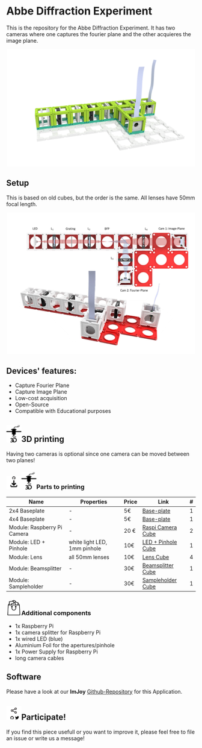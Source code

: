 # Abbe Diffraction Experiment
This is the repository for the Abbe Diffraction Experiment. It has two cameras where one captures the fourier plane and the other acquieres the image plane.

<p align="center">
<img src="./IMAGES/Application_Abbe-Experiment_v2.png" width="500">
</p>

## Setup
This is based on old cubes, but the order is the same. All lenses have 50mm focal length.
<p align="center">
<img src="./IMAGES/Abbe_Experiment_3.jpg.png" width="500">
</p>

## Devices' features:

* Capture Fourier Plane
* Capture Image Plane
* Low-cost acquisition
* Open-Source
* Compatible with Educational purposes


## <img src="./IMAGES/P.png" width="40">3D printing

Having two cameras is optional since one camera can be moved between two planes!

### <img src="./IMAGES/D.png" width="40"><img src="./IMAGES/P.png" width="40">Parts to printing

|  Name | Properties  |  Price | Link  | # |
|---|---|---|---|---|
|  2x4 Baseplate | - | 5€  | [Base-plate](../../CAD/ASSEMBLY_Baseplate_v2/)  | 1|
|  4x4 Baseplate | - | 5€  | [Base-plate](../../CAD/ASSEMBLY_Baseplate_v2/)  | 1|
|  Module: Raspberry Pi Camera | -  | 20 €  | [Raspi Camera Cube](../../CAD/ASSEMBLY_CUBE_RaspiCam_v2)  | 2|
|  Module: LED + Pinhole  | white light LED, 1mm pinhole | 10€  | [LED + Pinhole Cube](../../CAD/ASSEMBLY_CUBE_LED_v2)  | 1|
|  Module: Lens | all 50mm lenses | 10€  | [Lens Cube](../../CAD/ASSEMBLY_CUBE_Lens_v2)  | 4 |
|  Module: Beamsplitter | - | 30€  | [Beamsplitter Cube](../../CAD/ASSEMBLY_CUBE_Beamsplitter_v2)  | 1 |
|  Module: Sampleholder | - | 30€  | [Sampleholder Cube](../../CAD/ASSEMBLY_CUBE_Sample_Holder_v2)  | 1 |

### <img src="./IMAGES/B.png" width="40">Additional components

* 1x Raspberry Pi
* 1x camera splitter for Raspberry Pi
* 1x wired LED (blue)
* Aluminium Foil for the apertures/pinhole
* 1x Power Supply for Raspberry Pi
* long camera cables

## Software
Please have a look at our **ImJoy** [Github-Repository](https://github.com/bionanoimaging/UC2-ImJoy-GIT) for this Application.

## <img src="./IMAGES/S.png" width="40">Participate!
If you find this piece usefull or you want to improve it, please feel free to file an issue or write us a message!

